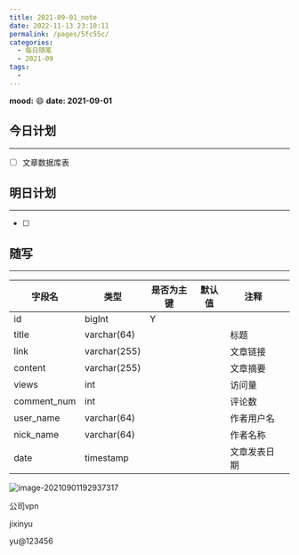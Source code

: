 ```yaml
---
title: 2021-09-01_note
date: 2022-11-13 23:10:11
permalink: /pages/5fc55c/
categories:
  - 每日随笔
  - 2021-09
tags:
  - 
---
```

**mood:** :smile:  																		**date: 2021-09-01**  
## 今日计划  
------
- [ ]  文章数据库表
## 明日计划  
------
- [ ]  
## 随写 
------



| 字段名      | 类型         | 是否为主键 | 默认值 | 注释         |      |
| ----------- | ------------ | ---------- | ------ | ------------ | ---- |
| id          | bigInt       | Y          |        |              |      |
| title       | varchar(64)  |            |        | 标题         |      |
| link        | varchar(255) |            |        | 文章链接     |      |
| content     | varchar(255) |            |        | 文章摘要     |      |
| views       | int          |            |        | 访问量       |      |
| comment_num | int          |            |        | 评论数       |      |
| user_name   | varchar(64)  |            |        | 作者用户名   |      |
| nick_name   | varchar(64)  |            |        | 作者名称     |      |
| date        | timestamp    |            |        | 文章发表日期 |      |



![image-20210901192937317](https://img.ggball.top/picGo/image-20210901192937317.png)



公司vpn

jixinyu

yu@123456